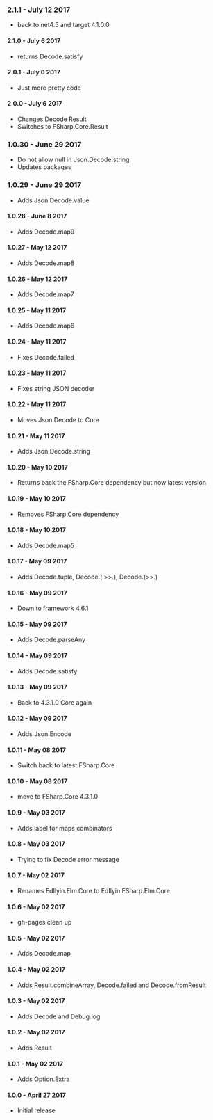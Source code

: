 ### 2.1.1 - July 12 2017
* back to net4.5 and target 4.1.0.0

#### 2.1.0 - July 6 2017
* returns Decode.satisfy

#### 2.0.1 - July 6 2017
* Just more pretty code

#### 2.0.0 - July 6 2017
* Changes Decode Result
* Switches to FSharp.Core.Result

### 1.0.30 - June 29 2017
* Do not allow null in Json.Decode.string
* Updates packages

### 1.0.29 - June 29 2017
* Adds Json.Decode.value

#### 1.0.28 - June 8 2017
* Adds Decode.map9

#### 1.0.27 - May 12 2017
* Adds Decode.map8

#### 1.0.26 - May 12 2017
* Adds Decode.map7

#### 1.0.25 - May 11 2017
* Adds Decode.map6

#### 1.0.24 - May 11 2017
* Fixes Decode.failed

#### 1.0.23 - May 11 2017
* Fixes string JSON decoder

#### 1.0.22 - May 11 2017
* Moves Json.Decode to Core

#### 1.0.21 - May 11 2017
* Adds Json.Decode.string

#### 1.0.20 - May 10 2017
* Returns back the FSharp.Core dependency but now latest version

#### 1.0.19 - May 10 2017
* Removes FSharp.Core dependency

#### 1.0.18 - May 10 2017
* Adds Decode.map5

#### 1.0.17 - May 09 2017
* Adds Decode.tuple, Decode.(.>>.), Decode.(>>.)

#### 1.0.16 - May 09 2017
* Down to framework 4.6.1

#### 1.0.15 - May 09 2017
* Adds Decode.parseAny

#### 1.0.14 - May 09 2017
* Adds Decode.satisfy

#### 1.0.13 - May 09 2017
* Back to 4.3.1.0 Core again

#### 1.0.12 - May 09 2017
* Adds Json.Encode

#### 1.0.11 - May 08 2017
* Switch back to latest FSharp.Core

#### 1.0.10 - May 08 2017
* move to FSharp.Core 4.3.1.0

#### 1.0.9 - May 03 2017
* Adds label for maps combinators

#### 1.0.8 - May 03 2017
* Trying to fix Decode error message

#### 1.0.7 - May 02 2017
* Renames EdIlyin.Elm.Core to EdIlyin.FSharp.Elm.Core

#### 1.0.6 - May 02 2017
* gh-pages clean up

#### 1.0.5 - May 02 2017
* Adds Decode.map

#### 1.0.4 - May 02 2017
* Adds Result.combineArray, Decode.failed and Decode.fromResult

#### 1.0.3 - May 02 2017
* Adds Decode and Debug.log

#### 1.0.2 - May 02 2017
* Adds Result

#### 1.0.1 - May 02 2017
* Adds Option.Extra

#### 1.0.0 - April 27 2017
* Initial release
